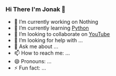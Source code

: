 <!-- ### Hi there 👋

**Jonak-Adipta-Kalita/Jonak-Adipta-Kalita** is a ✨ _special_ ✨ repository because its `README.md` (this file) appears on your GitHub profile.

Here are some ideas to get you started:

- 🔭 I’m currently working on ...
- 🌱 I’m currently learning ...
- 👯 I’m looking to collaborate on ...
- 🤔 I’m looking for help with ...
- 💬 Ask me about ...
- 📫 How to reach me: ...
- 😄 Pronouns: ...
- ⚡ Fun fact: ...
-->

<!-- New Ones -->
### Hi There I'm Jonak 👋

- 🔭 I’m currently working on Nothing
- 🌱 I’m currently learning [Python](https://www.python.org/)
- 👯 I’m looking to collaborate on [YouTube]()
- 🤔 I’m looking for help with ...
- 💬 Ask me about ...
- 📫 How to reach me: ...
- 😄 Pronouns: ...
- ⚡ Fun fact: ...
